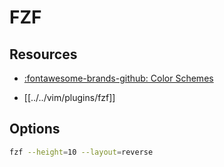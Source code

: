 FZF
===

Resources
---

- [:fontawesome-brands-github: Color
    Schemes](https://github.com/junegunn/fzf/wiki/Color-schemes)

- [[../../vim/plugins/fzf]]

Options
---

```bash
fzf --height=10 --layout=reverse
```
